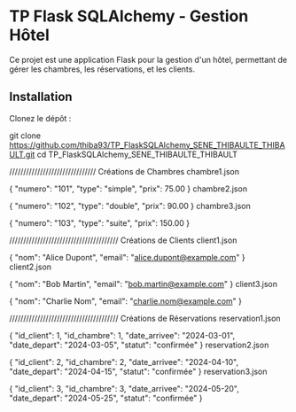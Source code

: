 # TP Flask SQLAlchemy - Gestion Hôtel

Ce projet est une application Flask pour la gestion d'un hôtel, permettant de gérer les chambres, les réservations, et les clients.

## Installation

Clonez le dépôt :

git clone https://github.com/thiba93/TP_FlaskSQLAlchemy_SENE_THIBAULTE_THIBAULT.git
cd TP_FlaskSQLAlchemy_SENE_THIBAULTE_THIBAULT


///////////////////////////////
Créations de Chambres
chambre1.json

{
  "numero": "101",
  "type": "simple",
  "prix": 75.00
}
chambre2.json

{
  "numero": "102",
  "type": "double",
  "prix": 90.00
}
chambre3.json

{
  "numero": "103",
  "type": "suite",
  "prix": 150.00
}

///////////////////////////////////////
Créations de Clients
client1.json

{
  "nom": "Alice Dupont",
  "email": "alice.dupont@example.com"
}
client2.json

{
  "nom": "Bob Martin",
  "email": "bob.martin@example.com"
}
client3.json

{
  "nom": "Charlie Nom",
  "email": "charlie.nom@example.com"
}

///////////////////////////////////////
Créations de Réservations
reservation1.json

{
  "id_client": 1,
  "id_chambre": 1,
  "date_arrivee": "2024-03-01",
  "date_depart": "2024-03-05",
  "statut": "confirmée"
}
reservation2.json

{
  "id_client": 2,
  "id_chambre": 2,
  "date_arrivee": "2024-04-10",
  "date_depart": "2024-04-15",
  "statut": "confirmée"
}
reservation3.json

{
  "id_client": 3,
  "id_chambre": 3,
  "date_arrivee": "2024-05-20",
  "date_depart": "2024-05-25",
  "statut": "confirmée"
}
